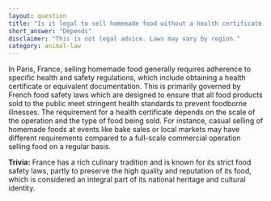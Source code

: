 ```yaml
---
layout: question
title: "Is it legal to sell homemade food without a health certificate in Paris, France?"
short_answer: "Depends"
disclaimer: "This is not legal advice. Laws may vary by region."
category: animal-law
---
```

In Paris, France, selling homemade food generally requires adherence to specific health and safety regulations, which include obtaining a health certificate or equivalent documentation. This is primarily governed by French food safety laws which are designed to ensure that all food products sold to the public meet stringent health standards to prevent foodborne illnesses. The requirement for a health certificate depends on the scale of the operation and the type of food being sold. For instance, casual selling of homemade foods at events like bake sales or local markets may have different requirements compared to a full-scale commercial operation selling food on a regular basis.

**Trivia:** France has a rich culinary tradition and is known for its strict food safety laws, partly to preserve the high quality and reputation of its food, which is considered an integral part of its national heritage and cultural identity.
